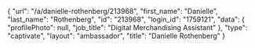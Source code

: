 {
    "url": "\/a\/danielle-rothenberg\/213968",
    "first_name": "Danielle",
    "last_name": "Rothenberg",
    "id": "213968",
    "login_id": "1759121",
    "data": {
        "profilePhoto": null,
        "job_title": "Digital Merchandising Assistant"
    },
    "type": "captivate",
    "layout": "ambassador",
    "title": "Danielle Rothenberg"
}
